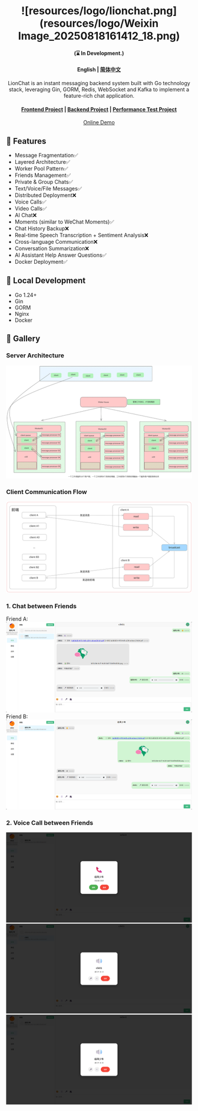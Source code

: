 <div align="center">

# ![resources/logo/lionchat.png](resources/logo/Weixin Image_20250818161412_18.png)
#### (⌛ In Development.)
#### English | [简体中文](https://github.com/kapbl/LionChat/blob/main/README.md)
LionChat is an instant messaging backend system built with Go technology stack, leveraging Gin, GORM, Redis, WebSocket and Kafka to implement a feature-rich chat application.
#### [Frontend Project](https://github.com/kapbl/LionChat-Fronted) | [Backend Project](https://github.com/kapbl/LionChat) | [Performance Test Project](https://github.com/kapbl/Lion-Chat-Test)
[Online Demo](http://62.234.192.227:8080/) 

</div>


## 🎯 Features
- Message Fragmentation✅
- Layered Architecture✅
- Worker Pool Pattern✅
- Friends Management✅
- Private & Group Chats✅
- Text/Voice/File Messages✅
- Distributed Deployment❌
- Voice Calls✅
- Video Calls✅
- AI Chat❌
- Moments (similar to WeChat Moments)✅
- Chat History Backup❌
- Real-time Speech Transcription + Sentiment Analysis❌
- Cross-language Communication❌
- Conversation Summarization❌
- AI Assistant Help Answer Questions✅
- Docker Deployment✅
## 🎐 Local Development
- Go 1.24+
- Gin
- GORM
- Nginx
- Docker
## 🦁 Gallery
### Server Architecture
![Server Architecture](resources/logo/Untitled-2025-08-07-1051.png)
### Client Communication Flow
![Communication Process between Clients](resources/logo/客户端之间的通信过程.svg)
### 1. Chat between Friends
Friend A:
![Chat 1](resources/assest/57d8e366a96b0678301d3c98df8eea4a.png)
Friend B:
![Chat 2](resources/assest/7ee1812a213af185fca6a3a361148511.png)
### 2. Voice Call between Friends
![Call 1](resources/assest/4c20b36be80f9d92ed6b98bfdb1558ab.png)
![Call 2](resources/assest/2ca35e8a20cefe905b77c1ba4407d9fb.png)
![Call Status](resources/assest/de143ed179263b8084b09d438c5db8ce.png)

